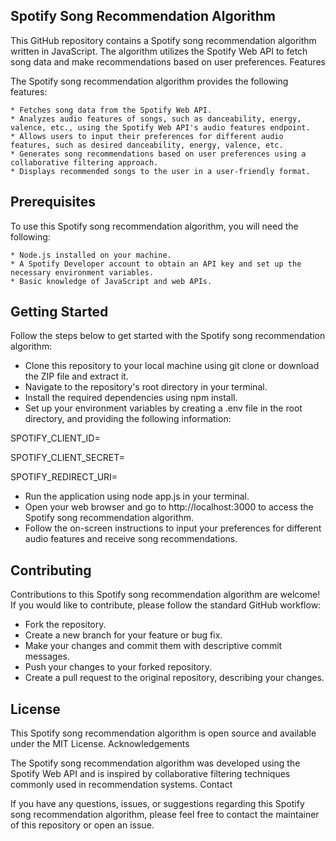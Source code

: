 ## Spotify Song Recommendation Algorithm

This GitHub repository contains a Spotify song recommendation algorithm written in JavaScript. The algorithm utilizes the Spotify Web API to fetch song data and make recommendations based on user preferences.
Features

The Spotify song recommendation algorithm provides the following features:

    * Fetches song data from the Spotify Web API.
    * Analyzes audio features of songs, such as danceability, energy, valence, etc., using the Spotify Web API's audio features endpoint.
    * Allows users to input their preferences for different audio features, such as desired danceability, energy, valence, etc.
    * Generates song recommendations based on user preferences using a collaborative filtering approach.
    * Displays recommended songs to the user in a user-friendly format.

## Prerequisites

To use this Spotify song recommendation algorithm, you will need the following:

    * Node.js installed on your machine.
    * A Spotify Developer account to obtain an API key and set up the necessary environment variables.
    * Basic knowledge of JavaScript and web APIs.

## Getting Started

Follow the steps below to get started with the Spotify song recommendation algorithm:

   * Clone this repository to your local machine using git clone or download the ZIP file and extract it.
   * Navigate to the repository's root directory in your terminal.
   * Install the required dependencies using npm install.
   * Set up your environment variables by creating a .env file in the root directory, and providing the following information:



SPOTIFY_CLIENT_ID=<Your Spotify API client ID>
   
SPOTIFY_CLIENT_SECRET=<Your Spotify API client secret>
   
SPOTIFY_REDIRECT_URI=<Your Spotify API redirect URI>
   

  * Run the application using node app.js in your terminal.
  * Open your web browser and go to http://localhost:3000 to access the Spotify song recommendation algorithm.
  * Follow the on-screen instructions to input your preferences for different audio features and receive song recommendations.

## Contributing

Contributions to this Spotify song recommendation algorithm are welcome! If you would like to contribute, please follow the standard GitHub workflow:

   * Fork the repository.
   * Create a new branch for your feature or bug fix.
   * Make your changes and commit them with descriptive commit messages.
   * Push your changes to your forked repository.
   * Create a pull request to the original repository, describing your changes.

## License

This Spotify song recommendation algorithm is open source and available under the MIT License.
Acknowledgements

The Spotify song recommendation algorithm was developed using the Spotify Web API and is inspired by collaborative filtering techniques commonly used in recommendation systems.
Contact

If you have any questions, issues, or suggestions regarding this Spotify song recommendation algorithm, please feel free to contact the maintainer of this repository or open an issue.
